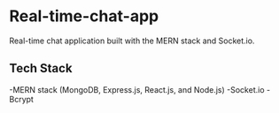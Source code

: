 # Real-time-chat-app
Real-time chat application built with the MERN stack and Socket.io. 

## Tech Stack
-MERN stack (MongoDB, Express.js, React.js, and Node.js)
-Socket.io
-Bcrypt



